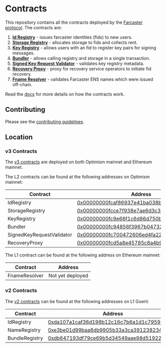 # Contracts

This repository contains all the contracts deployed by the [Farcaster protocol](https://github.com/farcasterxyz/protocol). The contracts are:

1. **[Id Registry](./src/IdRegistry.sol)** - issues farcaster identities (fids) to new users.
2. **[Storage Registry](./src/StorageRegistry.sol)** - allocates storage to fids and collects rent.
3. **[Key Registry](./src/KeyRegistry.sol)** - allows users with an fid to register key pairs for signing messages.
4. **[Bundler](./src/Bundler.sol)** - allows calling registry and storage in a single transaction.
5. **[Signed Key Request Validator](./src/validators/SignedKeyRequestValidator.sol)** - validates key registry metadata.
6. **[Recovery Proxy](./src/RecoveryProxy.sol)** - proxy for recovery service operators to initiate fid recovery.
7. **[Fname Resolver](./src/FnameResolver.sol)** - validates Farcaster ENS names which were issued off-chain.

Read the [docs](docs/docs.md) for more details on how the contracts work.

## Contributing

Please see the [contributing guidelines](CONTRIBUTING.md).

## Location

### v3 Contracts

The [v3 contracts](https://github.com/farcasterxyz/contracts/releases/tag/v3.0.0) are deployed on both Optimism mainnet and Ethereum mainnet.

The L2 contracts can be found at the following addresses on Optimism mainnet:

| Contract                  | Address                                                                                                                          |
| ------------------------- | -------------------------------------------------------------------------------------------------------------------------------- |
| IdRegistry                | [0x00000000fcaf86937e41ba038b4fa40baa4b780a](https://optimistic.etherscan.io/address/0x00000000fcaf86937e41ba038b4fa40baa4b780a) |
| StorageRegistry           | [0x00000000fcce7f938e7ae6d3c335bd6a1a7c593d](https://optimistic.etherscan.io/address/0x00000000fcce7f938e7ae6d3c335bd6a1a7c593d) |
| KeyRegistry               | [0x00000000fc9e66f1c6d86d750b4af47ff0cc343d](https://optimistic.etherscan.io/address/0x00000000fc9e66f1c6d86d750b4af47ff0cc343d) |
| Bundler                   | [0x00000000fc94856f3967b047325f88d47bc225d0](https://optimistic.etherscan.io/address/0x00000000fc94856f3967b047325f88d47bc225d0) |
| SignedKeyRequestValidator | [0x00000000fc700472606ed4fa22623acf62c60553](https://optimistic.etherscan.io/address/0x00000000fc700472606ed4fa22623acf62c60553) |
| RecoveryProxy             | [0x00000000fcd5a8e45785c8a4b9a718c9348e4f18](https://optimistic.etherscan.io/address/0x00000000fcd5a8e45785c8a4b9a718c9348e4f18) |

The L1 contract can be found at the following address on Ethereum mainnet:

| Contract                  | Address                                                                                                                          |
| ------------------------- | -------------------------------------------------------------------------------------------------------------------------------- |
| FnameResolver             | Not yet deployed                                                                                                                 |


### v2 Contracts

The [v2 contracts](https://github.com/farcasterxyz/contracts/releases/tag/v2.0.0) can be found at the following addresses on L1 Goerli:

| Contract       | Address                                                                                                                      |
| -------------- | ---------------------------------------------------------------------------------------------------------------------------- |
| IdRegistry     | [0xda107a1caf36d198b12c16c7b6a1d1c795978c42](https://goerli.etherscan.io/address/0xda107a1caf36d198b12c16c7b6a1d1c795978c42) |
| NameRegistry   | [0xe3be01d99baa8db9905b33a3ca391238234b79d1](https://goerli.etherscan.io/address/0xe3be01d99baa8db9905b33a3ca391238234b79d1) |
| BundleRegistry | [0xdb647193df79ce69b5d34549aae98d519223f682](https://goerli.etherscan.io/address/0xdb647193df79ce69b5d34549aae98d519223f682) |
